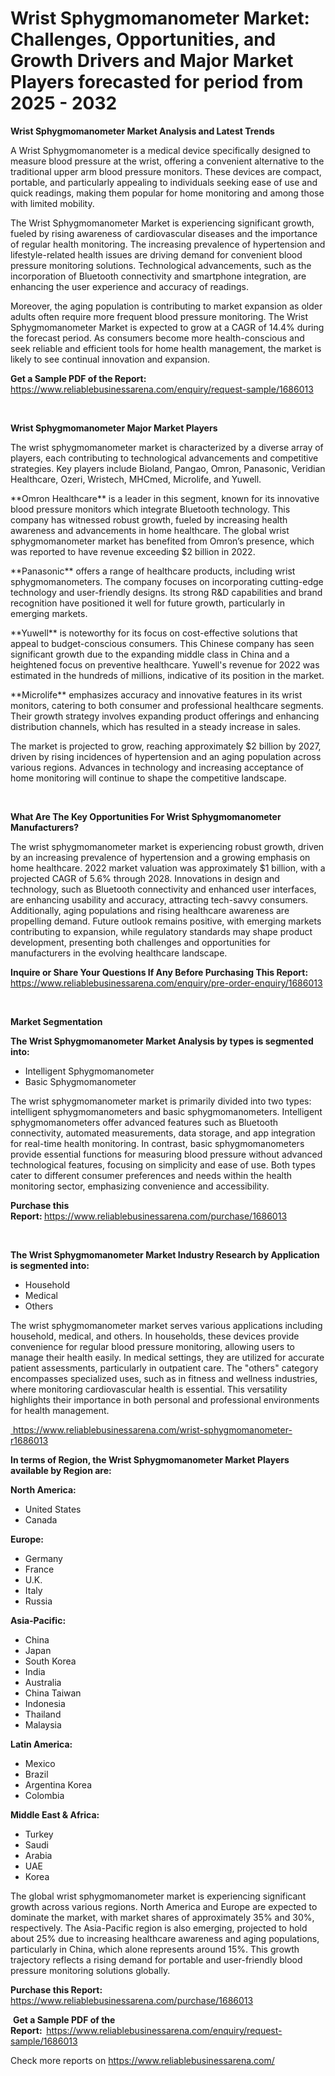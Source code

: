 <p><h1>Wrist Sphygmomanometer Market: Challenges, Opportunities, and Growth Drivers and Major Market Players forecasted for period from 2025 - 2032</h1></p><p><strong>Wrist Sphygmomanometer Market Analysis and Latest Trends</strong></p>
<p><p>A Wrist Sphygmomanometer is a medical device specifically designed to measure blood pressure at the wrist, offering a convenient alternative to the traditional upper arm blood pressure monitors. These devices are compact, portable, and particularly appealing to individuals seeking ease of use and quick readings, making them popular for home monitoring and among those with limited mobility.</p><p>The Wrist Sphygmomanometer Market is experiencing significant growth, fueled by rising awareness of cardiovascular diseases and the importance of regular health monitoring. The increasing prevalence of hypertension and lifestyle-related health issues are driving demand for convenient blood pressure monitoring solutions. Technological advancements, such as the incorporation of Bluetooth connectivity and smartphone integration, are enhancing the user experience and accuracy of readings.</p><p>Moreover, the aging population is contributing to market expansion as older adults often require more frequent blood pressure monitoring. The Wrist Sphygmomanometer Market is expected to grow at a CAGR of 14.4% during the forecast period. As consumers become more health-conscious and seek reliable and efficient tools for home health management, the market is likely to see continual innovation and expansion.</p></p>
<p><strong>Get a Sample PDF of the Report:&nbsp;</strong> <a href="https://www.reliablebusinessarena.com/enquiry/request-sample/1686013?utm_campaign=3095&utm_medium=2&utm_source=Github&utm_content=ia&utm_term=04032025&utm_id=wrist-sphygmomanometer">https://www.reliablebusinessarena.com/enquiry/request-sample/1686013</a></p>
<p>&nbsp;</p>
<p><strong>Wrist Sphygmomanometer Major Market Players</strong></p>
<p><p>The wrist sphygmomanometer market is characterized by a diverse array of players, each contributing to technological advancements and competitive strategies. Key players include Bioland, Pangao, Omron, Panasonic, Veridian Healthcare, Ozeri, Wristech, MHCmed, Microlife, and Yuwell.</p><p>**Omron Healthcare** is a leader in this segment, known for its innovative blood pressure monitors which integrate Bluetooth technology. This company has witnessed robust growth, fueled by increasing health awareness and advancements in home healthcare. The global wrist sphygmomanometer market has benefited from Omron’s presence, which was reported to have revenue exceeding $2 billion in 2022.</p><p>**Panasonic** offers a range of healthcare products, including wrist sphygmomanometers. The company focuses on incorporating cutting-edge technology and user-friendly designs. Its strong R&D capabilities and brand recognition have positioned it well for future growth, particularly in emerging markets.</p><p>**Yuwell** is noteworthy for its focus on cost-effective solutions that appeal to budget-conscious consumers. This Chinese company has seen significant growth due to the expanding middle class in China and a heightened focus on preventive healthcare. Yuwell's revenue for 2022 was estimated in the hundreds of millions, indicative of its position in the market.</p><p>**Microlife** emphasizes accuracy and innovative features in its wrist monitors, catering to both consumer and professional healthcare segments. Their growth strategy involves expanding product offerings and enhancing distribution channels, which has resulted in a steady increase in sales.</p><p>The market is projected to grow, reaching approximately $2 billion by 2027, driven by rising incidences of hypertension and an aging population across various regions. Advances in technology and increasing acceptance of home monitoring will continue to shape the competitive landscape.</p></p>
<p>&nbsp;</p>
<p><strong>What Are The Key Opportunities For Wrist Sphygmomanometer Manufacturers?</strong></p>
<p><p>The wrist sphygmomanometer market is experiencing robust growth, driven by an increasing prevalence of hypertension and a growing emphasis on home healthcare. 2022 market valuation was approximately $1 billion, with a projected CAGR of 5.6% through 2028. Innovations in design and technology, such as Bluetooth connectivity and enhanced user interfaces, are enhancing usability and accuracy, attracting tech-savvy consumers. Additionally, aging populations and rising healthcare awareness are propelling demand. Future outlook remains positive, with emerging markets contributing to expansion, while regulatory standards may shape product development, presenting both challenges and opportunities for manufacturers in the evolving healthcare landscape.</p></p>
<p><strong>Inquire or Share Your Questions If Any Before Purchasing This Report:</strong> <a href="https://www.reliablebusinessarena.com/enquiry/pre-order-enquiry/1686013?utm_campaign=3095&utm_medium=2&utm_source=Github&utm_content=ia&utm_term=04032025&utm_id=wrist-sphygmomanometer">https://www.reliablebusinessarena.com/enquiry/pre-order-enquiry/1686013</a></p>
<p>&nbsp;</p>
<p><strong>Market Segmentation</strong></p>
<p><strong>The Wrist Sphygmomanometer Market Analysis by types is segmented into:</strong></p>
<p><ul><li>Intelligent Sphygmomanometer</li><li>Basic Sphygmomanometer</li></ul></p>
<p><p>The wrist sphygmomanometer market is primarily divided into two types: intelligent sphygmomanometers and basic sphygmomanometers. Intelligent sphygmomanometers offer advanced features such as Bluetooth connectivity, automated measurements, data storage, and app integration for real-time health monitoring. In contrast, basic sphygmomanometers provide essential functions for measuring blood pressure without advanced technological features, focusing on simplicity and ease of use. Both types cater to different consumer preferences and needs within the health monitoring sector, emphasizing convenience and accessibility.</p></p>
<p><strong>Purchase this Report:&nbsp;</strong><a href="https://www.reliablebusinessarena.com/purchase/1686013?utm_campaign=3095&utm_medium=2&utm_source=Github&utm_content=ia&utm_term=04032025&utm_id=wrist-sphygmomanometer">https://www.reliablebusinessarena.com/purchase/1686013</a></p>
<p>&nbsp;</p>
<p><strong>The Wrist Sphygmomanometer Market Industry Research by Application is segmented into:</strong></p>
<p><ul><li>Household</li><li>Medical</li><li>Others</li></ul></p>
<p><p>The wrist sphygmomanometer market serves various applications including household, medical, and others. In households, these devices provide convenience for regular blood pressure monitoring, allowing users to manage their health easily. In medical settings, they are utilized for accurate patient assessments, particularly in outpatient care. The "others" category encompasses specialized uses, such as in fitness and wellness industries, where monitoring cardiovascular health is essential. This versatility highlights their importance in both personal and professional environments for health management.</p></p>
<p><a href="https://www.reliablebusinessarena.com/wrist-sphygmomanometer-r1686013?utm_campaign=3095&utm_medium=2&utm_source=Github&utm_content=ia&utm_term=04032025&utm_id=wrist-sphygmomanometer">&nbsp;https://www.reliablebusinessarena.com/wrist-sphygmomanometer-r1686013</a></p>
<p><strong>In terms of Region, the Wrist Sphygmomanometer Market Players available by Region are:</strong></p>
<p>
    <p> <strong> North America: </strong>
        <ul>
            <li>United States</li>
            <li>Canada</li>
        </ul>
        </p> 
    <p> <strong> Europe: </strong>
        <ul>
            <li>Germany</li>
            <li>France</li>
            <li>U.K.</li>
            <li>Italy</li>
            <li>Russia</li>
        </ul>
        </p> 
    <p> <strong> Asia-Pacific: </strong>
        <ul>
            <li>China</li>
            <li>Japan</li>
            <li>South Korea</li>
            <li>India</li>
            <li>Australia</li>
            <li>China Taiwan</li>
            <li>Indonesia</li>
            <li>Thailand</li>
            <li>Malaysia</li>
        </ul>
        </p> 
    <p> <strong> Latin America: </strong>
        <ul>
            <li>Mexico</li>
            <li>Brazil</li>
            <li>Argentina Korea</li>
            <li>Colombia</li>
        </ul>
        </p> 
    <p> <strong> Middle East & Africa: </strong>
        <ul>
            <li>Turkey</li>
            <li>Saudi</li>
            <li>Arabia</li>
            <li>UAE</li>
            <li>Korea</li>
        </ul>
    </p>
    </p>
<p><p>The global wrist sphygmomanometer market is experiencing significant growth across various regions. North America and Europe are expected to dominate the market, with market shares of approximately 35% and 30%, respectively. The Asia-Pacific region is also emerging, projected to hold about 25% due to increasing healthcare awareness and aging populations, particularly in China, which alone represents around 15%. This growth trajectory reflects a rising demand for portable and user-friendly blood pressure monitoring solutions globally.</p></p>
<p><strong>Purchase this Report: </strong><a href="https://www.reliablebusinessarena.com/purchase/1686013?utm_campaign=3095&utm_medium=2&utm_source=Github&utm_content=ia&utm_term=04032025&utm_id=wrist-sphygmomanometer">https://www.reliablebusinessarena.com/purchase/1686013</a></p>
<p>&nbsp;<strong>Get a Sample PDF of the Report:&nbsp;&nbsp;</strong><a href="https://www.reliablebusinessarena.com/enquiry/request-sample/1686013?utm_campaign=3095&utm_medium=2&utm_source=Github&utm_content=ia&utm_term=04032025&utm_id=wrist-sphygmomanometer">https://www.reliablebusinessarena.com/enquiry/request-sample/1686013</a></p>
<p><strong></strong></p>
<p>Check more reports on <a href="https://www.reliablebusinessarena.com/?utm_campaign=3095&utm_medium=2&utm_source=Github&utm_content=ia&utm_term=04032025&utm_id=wrist-sphygmomanometer">https://www.reliablebusinessarena.com/</a></p>
